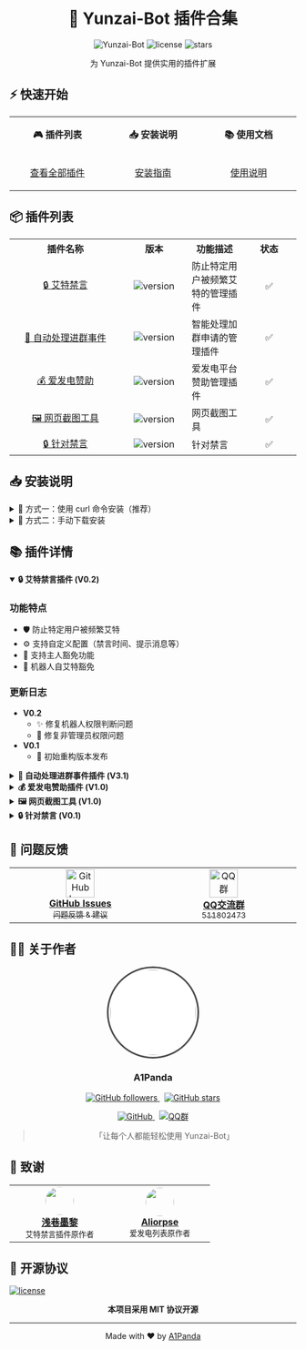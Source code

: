 <div align="center">

# 🤖 Yunzai-Bot 插件合集


<p align="center">
  <img src="https://img.shields.io/badge/Yunzai-Bot-f0f0f0?style=for-the-badge&logo=data:image/png;base64,iVBORw0KGgoAAAANSUhEUgAAADIAAAAyBAMAAADsEZWCAAAAGFBMVEVHcEz/////////////////////////////////////P8k3AAAACHRSTlMA/////////+UshjcAAAAJcEhZcwAADsQAAA7EAZUrDhsAAAAbSURBVDjLY2AYBaNgFIyCUTAKRsEoGAX0BwAGTAABqoi+QwAAAABJRU5ErkJggg==" alt="Yunzai-Bot">
  <img src="https://img.shields.io/github/license/A1Panda/Yunzai-plugins?style=for-the-badge" alt="license">
  <img src="https://img.shields.io/github/stars/A1Panda/Yunzai-plugins?style=for-the-badge" alt="stars">
</p>

<p align="center">为 Yunzai-Bot 提供实用的插件扩展</p>

</div>

## ⚡️ 快速开始

<table>
<tr>
<td width="200">
<div align="center">

**🎮 插件列表**
</div>
</td>
<td width="200">
<div align="center">

**📥 安装说明**
</div>
</td>
<td width="200">
<div align="center">

**📚 使用文档**
</div>
</td>
</tr>
<tr>
<td>
<div align="center">

[查看全部插件](#-插件列表)
</div>
</td>
<td>
<div align="center">

[安装指南](#-安装说明)
</div>
</td>
<td>
<div align="center">

[使用说明](#-插件详情)
</div>
</td>
</tr>
</table>

## 📦 插件列表

<table>
<tr>
<th align="center" width="180">插件名称</th>
<th align="center" width="100">版本</th>
<th align="center">功能描述</th>
<th align="center" width="80">状态</th>
</tr>

<tr>
<td align="center">
<a href="https://github.com/A1Panda/Yunzai-plugins/blob/main/艾特禁言V0.2.js">🔒 艾特禁言</a>
</td>
<td align="center">
<img src="https://img.shields.io/badge/V0.2-blue?style=flat-square" alt="version">
</td>
<td>防止特定用户被频繁艾特的管理插件</td>
<td align="center">✅</td>
</tr>

<tr>
<td align="center">
<a href="https://github.com/A1Panda/Yunzai-plugins/blob/main/自动处理进群事件V3.1.js">🚪 自动处理进群事件</a>
</td>
<td align="center">
<img src="https://img.shields.io/badge/V3.1-blue?style=flat-square" alt="version">
</td>
<td>智能处理加群申请的管理插件</td>
<td align="center">✅</td>
</tr>

<tr>
<td align="center">
<a href="https://github.com/A1Panda/Yunzai-plugins/blob/main/爱发电赞助V1.0.js">💰 爱发电赞助</a>
</td>
<td align="center">
<img src="https://img.shields.io/badge/V1.0-blue?style=flat-square" alt="version">
</td>
<td>爱发电平台赞助管理插件</td>
<td align="center">✅</td>
</tr>

<tr>
<td align="center">
<a href="https://github.com/A1Panda/Yunzai-plugins/blob/main/网页截图工具V1.0.js">🖼️ 网页截图工具</a>
</td>
<td align="center">
<img src="https://img.shields.io/badge/V1.0-blue?style=flat-square" alt="version">
</td>
<td>网页截图工具</td>
<td align="center">✅</td>
</tr>

<tr>
<td align="center">
<a href="https://github.com/A1Panda/Yunzai-plugins/blob/main/针对禁言V0.1.js">🔒 针对禁言</a>
</td>
<td align="center">
<img src="https://img.shields.io/badge/V0.1-blue?style=flat-square" alt="version">
</td>

<td>针对禁言</td>
<td align="center">✅</td>
</tr>


</table>

## 📥 安装说明

<details>

<summary>💫 方式一：使用 curl 命令安装（推荐）</summary>

### 选择需要的插件，复制对应的命令执行即可：

<table>
<tr><td>

**🔒 艾特禁言插件**
```bash
curl -o "./plugins/example/艾特禁言V0.2.js" "https://raw.githubusercontent.com/A1Panda/Yunzai-plugins/main/艾特禁言V0.2.js"
```

**🚪 自动处理进群事件插件**
```bash
curl -o "./plugins/example/自动处理进群事件V3.1.js" "https://raw.githubusercontent.com/A1Panda/Yunzai-plugins/main/自动处理进群事件V3.1.js"
```

**💰 爱发电赞助插件**
```bash
curl -o "./plugins/example/爱发电赞助V1.0.js" "https://raw.githubusercontent.com/A1Panda/Yunzai-plugins/main/爱发电赞助V1.0.js"
```

**🖼️ 网页截图工具插件**
```bash
curl -o "./plugins/example/网页截图工具V1.0.js" "https://raw.githubusercontent.com/A1Panda/Yunzai-plugins/main/网页截图工具V1.0.js"
```



**🔒 针对禁言插件**
```bash
curl -o "./plugins/example/针对禁言V0.1.js" "https://raw.githubusercontent.com/A1Panda/Yunzai-plugins/main/针对禁言V0.1.js"
```



</td></tr>
</table>

</details>

<details>
<summary>📝 方式二：手动下载安装</summary>

### 按照以下步骤操作：

1. 点击上方插件列表中的插件链接
2. 下载对应的 `.js` 文件
3. 将文件放入 Yunzai-Bot 的 `plugins/example` 目录下

</details>

## 📚 插件详情

<details open>
<summary><b>🔒 艾特禁言插件 (V0.2)</b></summary>

### 功能特点

- 🛡️ 防止特定用户被频繁艾特
- ⚙️ 支持自定义配置（禁言时间、提示消息等）
- 👑 支持主人豁免功能
- 🤖 机器人自艾特豁免

### 更新日志

- **V0.2**
  - ✨ 修复机器人权限判断问题
  - 🐛 修复非管理员权限问题
- **V0.1**
  - 🎉 初始重构版本发布

</details>

<details>
<summary><b>🚪 自动处理进群事件插件 (V3.1)</b></summary>

### 功能特点

- 📝 自动处理加群申请
- ⚫ 黑名单管理系统
- 👥 用户等级检查
- 🔄 实时配置更新
- 🚫 自动拉黑退群用户

</details>

<details>
<summary><b>💰 爱发电赞助插件 (V1.0)</b></summary>

### 功能特点

- 📋 赞助列表管理
- ➕ 手动添加赞助记录
- 🔄 自动更新赞助信息
- 💌 赞助感谢功能

### 配置说明

- 需要配置爱发电的 `user_id` 和 API `token`
- 在爱发电[开发者设置](https://afdian.com/dashboard/dev)中获取相关信息

</details>

<details>
<summary><b>🖼️ 网页截图工具 (V1.0)</b></summary>

### 功能特点

- 📋 网页截图
- 🔗 发送链接自动截图
- 🔍 支持代理设置
- 📸 支持长截图
- 🔄 自动更新配置

### 配置说明

- 需要配置代理服务器信息
- 支持 `http` 和 `socks5` 代理


</details>

<details>
<summary><b>🔒 针对禁言 (V0.1)</b></summary>

### 功能特点

- 📋 监控特定用户消息频率
- 🔗 支持添加和删除监控用户
- 🔄 自动更新配置



### 配置说明

- 需要配置监控用户QQ号



</details>


## 💬 问题反馈


<div align="center">
<table>
<tr>
<td align="center" width="300">
<a href="https://github.com/A1Panda/Yunzai-plugins/issues">
<img width="50" src="https://github.githubassets.com/images/modules/logos_page/GitHub-Mark.png" alt="GitHub Issues"/>
<br/>
<b>GitHub Issues</b>
<br/>
<sub>问题反馈 & 建议</sub>
</a>
</td>
<td align="center" width="300">
<a href="https://qm.qq.com/cgi-bin/qm/qr?k=_ijLWFUaVZcbFZo4plw8TTrlKYA6_z8o&jump_from=webapi&authKey=IUMFkY4CWqXcnS75X6tQZ5pmVfx5X3SDpmfqDqGnmNJDAdUyrj+x7a1fWOQ3mOQ4">
<img width="50" src="https://qzonestyle.gtimg.cn/qzone/vas/opensns/res/img/Connect_logo_7.png" alt="QQ群"/>
<br/>
<b>QQ交流群</b>
<br/>
<sub>511802473</sub>
</a>
</td>
</tr>
</table>
</div>

## 👨‍💻 关于作者

<div align="center">
  <img src="https://avatars.githubusercontent.com/u/59989747?v=4" width="150" style="border-radius: 50%; border: 3px solid #4c4c4c; padding: 3px; background: #fff"/>
  
  <h3>A1Panda</h3>

  <p>
    <a href="https://github.com/A1Panda">
      <img src="https://img.shields.io/github/followers/A1Panda?style=social" alt="GitHub followers"/>
    </a>
    &nbsp;
    <a href="https://github.com/A1Panda/Yunzai-plugins">
      <img src="https://img.shields.io/github/stars/A1Panda/Yunzai-plugins?style=social" alt="GitHub stars"/>
    </a>
  </p>

  <p>
    <a href="https://github.com/A1Panda">
      <img src="https://img.shields.io/badge/GitHub-@A1Panda-181717?style=for-the-badge&logo=github" alt="GitHub"/>
    </a>
    &nbsp;
    <a href="https://qm.qq.com/cgi-bin/qm/qr?k=_ijLWFUaVZcbFZo4plw8TTrlKYA6_z8o&jump_from=webapi&authKey=IUMFkY4CWqXcnS75X6tQZ5pmVfx5X3SDpmfqDqGnmNJDAdUyrj+x7a1fWOQ3mOQ4">
      <img src="https://img.shields.io/badge/QQ群-511802473-12B7F5?style=for-the-badge&logo=tencentqq" alt="QQ群"/>
    </a>
  </p>

  <blockquote>
    <p>「让每个人都能轻松使用 Yunzai-Bot」</p>
  </blockquote>
</div>

## 🙏 致谢

<table>
<tr>
<td align="center" width="160">
<a href="https://github.com/dnyo666">
<img src="https://avatars.githubusercontent.com/u/73740313?s=48&v=4" width="50" style="border-radius: 50%"/>
<br/>
<b>浅巷墨黎</b>
</a>
<br/>
<sub>艾特禁言插件原作者</sub>
</td>
<td align="center" width="160">
<a href="https://gitee.com/Aliorpse">
<img src="https://foruda.gitee.com/avatar/1737543293634535640/11819903_aliorpse_1737543293.png!avatar200" width="50" style="border-radius: 50%"/>
<br/>
<b>Aliorpse</b>
</a>
<br/>
<sub>爱发电列表原作者</sub>
</td>
</tr>
</table>

## 📄 开源协议

<a href="LICENSE">
<img src="https://img.shields.io/github/license/A1Panda/Yunzai-plugins?style=for-the-badge" alt="license"/>
</a>

<div align="center">

**本项目采用 MIT 协议开源**

</div>

---

<div align="center">

Made with ❤️ by [A1Panda](https://github.com/A1Panda)

</div>
